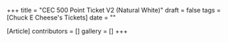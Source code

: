 +++
title = "CEC 500 Point Ticket V2 (Natural White)"
draft = false
tags = [Chuck E Cheese's Tickets]
date = ""

[Article]
contributors = []
gallery = []
+++